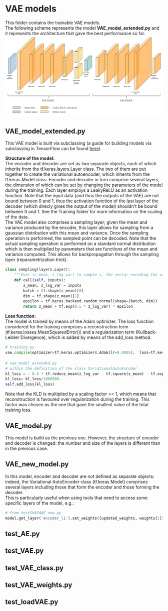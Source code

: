 # VAE models
This folder contains the trainable VAE models.  
The following scheme represents the model **VAE_model_extended.py** and it represents the architecture that gave the best performance so far.
![Alt Text](https://github.com/GiuliaLavizzari/ML4Anomalies/blob/50f243532b371ced4eab8769c03343e20e59d69e/VAEmodel/VAE_ML4Anomalies.png)

## VAE_model_extended.py
This VAE model is built via subclassing (a guide for building models via subclassing in TensorFlow can be found [here](https://www.tensorflow.org/guide/keras/custom_layers_and_models)).  

**Structure of the model:**  
The encoder and decoder are set as two separate objects, each of which inherits from the tf.keras.layers.Layer class. The two of them are put together to create the variational autoencoder, which inherits from the tf.keras.Model class. Encoder and decoder in turn comprise several layers, the dimension of which can be set by changing the parameters of the model during the training. Each layer employs a LeakyReLU as an activation function. Note that the input data (and thus the outputs of the VAE) are not bound between 0 and 1, thus the activation function of the last layer of the decoder (which direcly gives the output of the model) shouldn't be bound between 0 and 1. See the Training folder for more information on the scaling of the data.  
The VAE model also comprises a sampling layer; given the mean and variance produced by the encoder, this layer allows for sampling from a gaussian distribution with this mean and variance. Once the sampling operation is performed, the sampled point can be decoded. Note that the actual sampling operation is performed on a standard normal distribution which is then multiplied by parameters that are functions of the mean and variance computed. This allows for backpropagation through the sampling layer (reparametrization trick).
```python
class sampling(layers.Layer):
    """Uses (z_mean, z_log_var) to sample z, the vector encoding the variables."""
    def call(self, inputs):
        z_mean, z_log_var = inputs
        batch = tf.shape(z_mean)[0]
        dim = tf.shape(z_mean)[1]
        epsilon = tf.keras.backend.random_normal(shape=(batch, dim))
        return z_mean + tf.exp(0.5 * z_log_var) * epsilon
```


**Loss function:**  
The model is trained by means of the Adam optimizer. The loss function considered for the training comprises a reconstruction term (tf.keras.losses.MeanSquaredError()) and a regularization term (Kullback-Leibler Divergence), which is added by means of the add_loss method.
```python
# training.py
vae.compile(optimizer=tf.keras.optimizers.Adam(lr=0.0005),  loss=tf.keras.losses.MeanSquaredError())

# vae_model_extended.py 
# within the definition of the class VariationalAutoEncoder
kl_loss = - 0.5 * tf.reduce_mean(z_log_var - tf.square(z_mean) - tf.exp(z_log_var) + 1)
kl_loss= kl_loss/1000000.
self.add_loss(kl_loss)
```
Note that the KLD is multiplied by a scaling factor << 1, which means that reconstruction is favoured over regularization during the training. This factor was chosen as the one that gave the smallest value of the total training loss.




## VAE_model.py
This model is build as the previous one. However, the structure of encoder and decoder is changed: the number and size of the layers is different than in the previous case.

## VAE_new_model.py
In this model, encoder and decoder are not defined as separate objects: indeed, the Variational AutoEncoder class (tf.keras.Model) comprises several layers including those that form the encoder and those forming the decoder.  
This is particularly useful when using tools that need to access some specific layers of the model, e.g.:
```python
# from testSHAP4AE_new.py
model.get_layer('encoder_l1').set_weights([updated_weights, weights[:][1]])
```
## test_AE.py

## test_VAE.py

## test_VAE_class.py

## test_VAE_weights.py

## test_loadVAE.py
